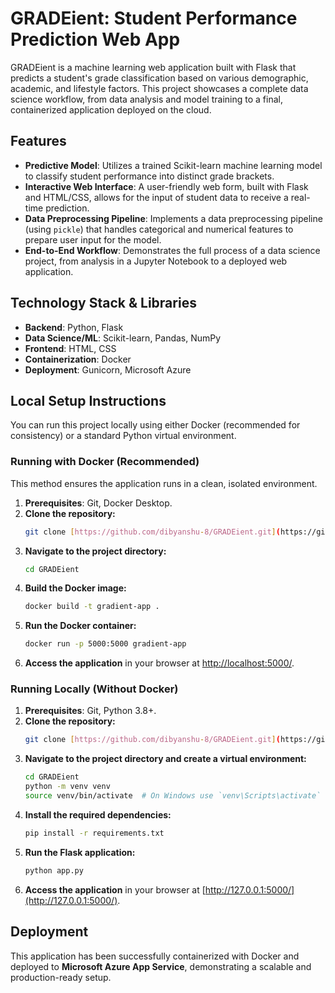 # GRADEient: Student Performance Prediction Web App

GRADEient is a machine learning web application built with Flask that predicts a student's grade classification based on various demographic, academic, and lifestyle factors. This project showcases a complete data science workflow, from data analysis and model training to a final, containerized application deployed on the cloud.

## Features

* **Predictive Model**: Utilizes a trained Scikit-learn machine learning model to classify student performance into distinct grade brackets.
* **Interactive Web Interface**: A user-friendly web form, built with Flask and HTML/CSS, allows for the input of student data to receive a real-time prediction.
* **Data Preprocessing Pipeline**: Implements a data preprocessing pipeline (using `pickle`) that handles categorical and numerical features to prepare user input for the model.
* **End-to-End Workflow**: Demonstrates the full process of a data science project, from analysis in a Jupyter Notebook to a deployed web application.

## Technology Stack & Libraries

* **Backend**: Python, Flask
* **Data Science/ML**: Scikit-learn, Pandas, NumPy
* **Frontend**: HTML, CSS
* **Containerization**: Docker
* **Deployment**: Gunicorn, Microsoft Azure

## Local Setup Instructions

You can run this project locally using either Docker (recommended for consistency) or a standard Python virtual environment.

### Running with Docker (Recommended)

This method ensures the application runs in a clean, isolated environment.

1.  **Prerequisites**: Git, Docker Desktop.
2.  **Clone the repository:**
    ```sh
    git clone [https://github.com/dibyanshu-8/GRADEient.git](https://github.com/dibyanshu-8/GRADEient.git)
    ```
3.  **Navigate to the project directory:**
    ```sh
    cd GRADEient
    ```
4.  **Build the Docker image:**
    ```sh
    docker build -t gradient-app .
    ```
5.  **Run the Docker container:**
    ```sh
    docker run -p 5000:5000 gradient-app
    ```
6.  **Access the application** in your browser at [http://localhost:5000/](http://localhost:5000/).

### Running Locally (Without Docker)

1.  **Prerequisites**: Git, Python 3.8+.
2.  **Clone the repository:**
    ```sh
    git clone [https://github.com/dibyanshu-8/GRADEient.git](https://github.com/dibyanshu-8/GRADEient.git)
    ```
3.  **Navigate to the project directory and create a virtual environment:**
    ```sh
    cd GRADEient
    python -m venv venv
    source venv/bin/activate  # On Windows use `venv\Scripts\activate`
    ```
4.  **Install the required dependencies:**
    ```sh
    pip install -r requirements.txt
    ```
5.  **Run the Flask application:**
    ```sh
    python app.py
    ```
6.  **Access the application** in your browser at [http://127.0.0.1:5000/](http://127.0.0.1:5000/).

## Deployment

This application has been successfully containerized with Docker and deployed to **Microsoft Azure App Service**, demonstrating a scalable and production-ready setup.